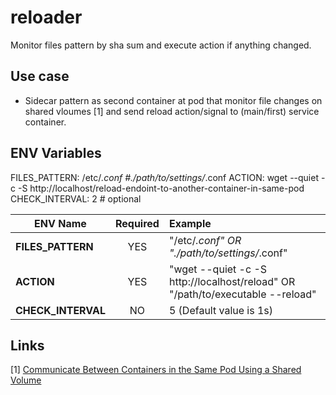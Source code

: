 # reloader
Monitor files pattern by sha sum and execute action if anything changed.

## Use case
- Sidecar pattern as second container at pod that monitor file changes on shared vloumes [1] and send reload action/signal to (main/first) service container.

## ENV Variables

FILES_PATTERN: /etc/*.conf #./path/to/settings/*.conf
ACTION: wget --quiet -c -S http://localhost/reload-endoint-to-another-container-in-same-pod
CHECK_INTERVAL: 2 # optional

|      ENV Name      | Required |                    Example                    |
| -----------------  | :------: | :-------------------------------------------- |
| **FILES_PATTERN**  |    YES   | "/etc/*.conf"  OR "./path/to/settings/*.conf" |
| **ACTION**         |    YES   | "wget --quiet -c -S http://localhost/reload"  OR "/path/to/executable --reload" |
| **CHECK_INTERVAL** |    NO   | 5  (Default value is 1s)   |

## Links
[1] [Communicate Between Containers in the Same Pod Using a Shared Volume](https://kubernetes.io/docs/tasks/access-application-cluster/communicate-containers-same-pod-shared-volume/)

